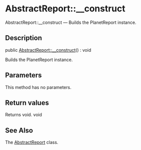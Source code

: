 AbstractReport::__construct
================

AbstractReport::__construct — Builds the PlanetReport instance.

Description
---------------


public [AbstractReport::__construct](https://github.com/lingtalfi/DocTools/blob/master/doc/api/DocTools/Report/AbstractReport/__construct.md)() : void




Builds the PlanetReport instance.




Parameters
--------------

This method has no parameters.


Return values
----------------

Returns void.
void








See Also
-----------

The [AbstractReport](https://github.com/lingtalfi/DocTools/blob/master/doc/api/DocTools/Report/AbstractReport.md) class.
